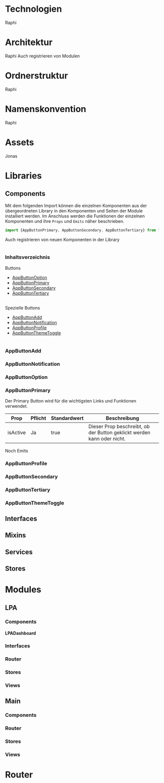 # Technologien
Raphi

# Architektur
Raphi
Auch registrieren von Modulen

# Ordnerstruktur
Raphi

# Namenskonvention
Raphi

# Assets
Jonas

# Libraries
## Components
Mit dem folgenden Import können die einzelnen Komponenten aus der übergeordneten Library in den Komponenten und Seiten der Module installiert werden. Im Anschluss werden die Funktionen der einzelnen Komponenten und ihre `Props` und `Emits` näher beschrieben.
```ts
import {AppButtonPrimary, AppButtonSecondary, AppButtonTertiary} from "./libraries/components"
```

Auch registrieren von neuen Komponenten in der Library
<br/><br/>

### Inhaltsverzeichnis
Buttons
- [AppButtonOption](#appbuttonoption)
- [AppButtonPrimary](#appbuttonprimary)
- [AppButtonSecondary](#appbuttonsecondary)
- [AppButtonTertiary](#appbuttontertiary)
<br/><br/>

Spezielle Buttons
- [AppButtonAdd](#appbuttonadd)
- [AppButtonNotification](#appbuttonnotification)
- [AppButtonProfile](#appbuttonprofile)
- [AppButtonThemeToggle](#appbuttonthemetoggle)
<br/><br/>

### AppButtonAdd
### AppButtonNotification
### AppButtonOption
### AppButtonPrimary
Der Primary Button wird für die wichtigsten Links und Funktionen verwendet.

| Prop | Pflicht | Standardwert | Beschreibung |
|-----------------|---------------------------------------------|-----------------|-----------------|
| isActive | Ja | true | Dieser Prop beschreibt, ob der Button geklickt werden kann oder nicht. |

Noch Emits

### AppButtonProfile
### AppButtonSecondary
### AppButtonTertiary
### AppButtonThemeToggle

## Interfaces

## Mixins

## Services

## Stores

# Modules

## LPA
### Components
#### LPADashboard

### Interfaces

### Router

### Stores

### Views

## Main

### Components

### Router

### Stores

### Views

# Router

